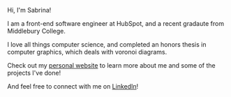 Hi, I'm Sabrina! 

I am a front-end software engineer at HubSpot, and a recent gradaute from Middlebury College. 

I love all things computer science, and completed an honors thesis in computer graphics, which deals with voronoi diagrams. 

Check out my [personal website](https://sabrinatt7.github.io/personal-site/) to learn more about me and some of the projects I've done! 

And feel free to connect with me on [LinkedIn](https://www.linkedin.com/in/sabrina-templeton/)!



